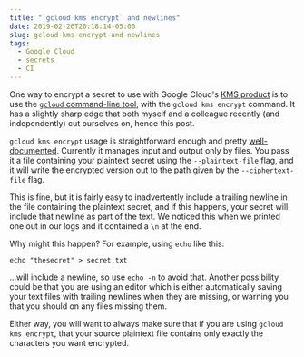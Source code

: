 ```yaml
---
title: "`gcloud kms encrypt` and newlines"
date: 2019-02-26T20:18:14-05:00
slug: gcloud-kms-encrypt-and-newlines
tags:
  - Google Cloud
  - secrets
  - CI
---
```


One way to encrypt a secret to use with Google Cloud's [KMS product](https://cloud.google.com/kms/) is to use the [`gcloud` command-line tool](https://cloud.google.com/sdk/gcloud/), with the `gcloud kms encrypt` command. It has a slightly sharp edge that both myself and a colleague recently (and independently) cut ourselves on, hence this post.

`gcloud kms encrypt` usage is straightforward enough and pretty [well-documented](https://cloud.google.com/kms/docs/encrypt-decrypt). Currently it manages input and output only by files. You pass it a file containing your plaintext secret using the `--plaintext-file` flag, and it will write the encrypted version out to the path given by the `--ciphertext-file` flag.

This is fine, but it is fairly easy to inadvertently include a trailing newline in the file containing the plaintext secret, and if this happens, your secret will include that newline as part of the text. We noticed this when we printed one out in our logs and it contained a `\n` at the end.

Why might this happen? For example, using `echo` like this:

```
echo "thesecret" > secret.txt
```

...will include a newline, so use `echo -n` to avoid that. Another possibility could be that you are using an editor which is either automatically saving your text files with trailing newlines when they are missing, or warning you that you should on any files missing them.

Either way, you will want to always make sure that if you are using `gcloud kms encrypt`, that your source plaintext file contains only exactly the characters you want encrypted.
